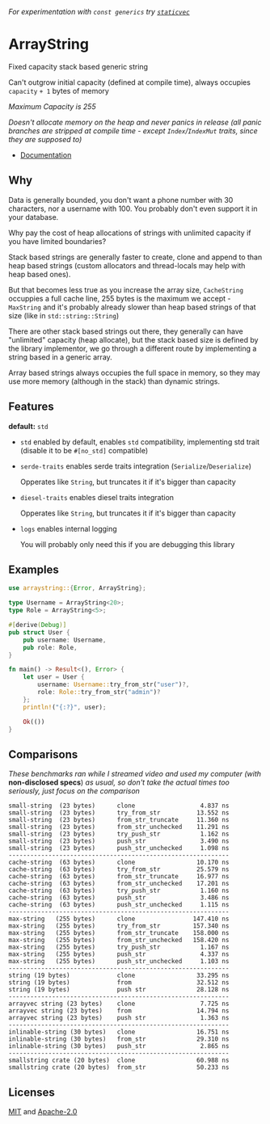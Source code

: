 *For experimentation with `const generics` try [`staticvec`](https://github.com/slightlyoutofphase/staticvec/)*

# ArrayString

Fixed capacity stack based generic string

Can't outgrow initial capacity (defined at compile time), always occupies `capacity` `+ 1` bytes of memory

*Maximum Capacity is 255*

*Doesn't allocate memory on the heap and never panics in release (all panic branches are stripped at compile time - except `Index`/`IndexMut` traits, since they are supposed to)*

* [Documentation](https://docs.rs/arraystring/0.3.0/arraystring)

## Why

Data is generally bounded, you don't want a phone number with 30 characters, nor a username with 100. You probably don't even support it in your database.

Why pay the cost of heap allocations of strings with unlimited capacity if you have limited boundaries?

Stack based strings are generally faster to create, clone and append to than heap based strings (custom allocators and thread-locals may help with heap based ones).

But that becomes less true as you increase the array size, `CacheString` occuppies a full cache line, 255 bytes is the maximum we accept - `MaxString` and it's probably already slower than heap based strings of that size (like in `std::string::String`)

There are other stack based strings out there, they generally can have "unlimited" capacity (heap allocate), but the stack based size is defined by the library implementor, we go through a different route by implementing a string based in a generic array.

Array based strings always occupies the full space in memory, so they may use more memory (although in the stack) than dynamic strings.

## Features

 **default:** `std`

 - `std` enabled by default, enables `std` compatibility, implementing std trait (disable it to be `#[no_std]` compatible)
 - `serde-traits` enables serde traits integration (`Serialize`/`Deserialize`)

     Opperates like `String`, but truncates it if it's bigger than capacity

 - `diesel-traits` enables diesel traits integration

     Opperates like `String`, but truncates it if it's bigger than capacity

 - `logs` enables internal logging

     You will probably only need this if you are debugging this library

 ## Examples

```rust
use arraystring::{Error, ArrayString};

type Username = ArrayString<20>;
type Role = ArrayString<5>;

#[derive(Debug)]
pub struct User {
    pub username: Username,
    pub role: Role,
}

fn main() -> Result<(), Error> {
    let user = User {
        username: Username::try_from_str("user")?,
        role: Role::try_from_str("admin")?
    };
    println!("{:?}", user);

    Ok(())
}
```

 ## Comparisons

*These benchmarks ran while I streamed video and used my computer (with* **non-disclosed specs**) *as usual, so don't take the actual times too seriously, just focus on the comparison*

```my_custom_benchmark
small-string  (23 bytes)      clone                  4.837 ns
small-string  (23 bytes)      try_from_str          13.552 ns
small-string  (23 bytes)      from_str_truncate     11.360 ns
small-string  (23 bytes)      from_str_unchecked    11.291 ns
small-string  (23 bytes)      try_push_str           1.162 ns
small-string  (23 bytes)      push_str               3.490 ns
small-string  (23 bytes)      push_str_unchecked     1.098 ns
-------------------------------------------------------------
cache-string  (63 bytes)      clone                 10.170 ns
cache-string  (63 bytes)      try_from_str          25.579 ns
cache-string  (63 bytes)      from_str_truncate     16.977 ns
cache-string  (63 bytes)      from_str_unchecked    17.201 ns
cache-string  (63 bytes)      try_push_str           1.160 ns
cache-string  (63 bytes)      push_str               3.486 ns
cache-string  (63 bytes)      push_str_unchecked     1.115 ns
-------------------------------------------------------------
max-string   (255 bytes)      clone                147.410 ns
max-string   (255 bytes)      try_from_str         157.340 ns
max-string   (255 bytes)      from_str_truncate    158.000 ns
max-string   (255 bytes)      from_str_unchecked   158.420 ns
max-string   (255 bytes)      try_push_str           1.167 ns
max-string   (255 bytes)      push_str               4.337 ns
max-string   (255 bytes)      push_str_unchecked     1.103 ns
-------------------------------------------------------------
string (19 bytes)             clone                 33.295 ns
string (19 bytes)             from                  32.512 ns
string (19 bytes)             push str              28.128 ns
-------------------------------------------------------------
arrayvec string (23 bytes)    clone                  7.725 ns
arrayvec string (23 bytes)    from                  14.794 ns
arrayvec string (23 bytes)    push str               1.363 ns
-------------------------------------------------------------
inlinable-string (30 bytes)   clone                 16.751 ns
inlinable-string (30 bytes)   from_str              29.310 ns
inlinable-string (30 bytes)   push_str               2.865 ns
-------------------------------------------------------------
smallstring crate (20 bytes)  clone                 60.988 ns
smallstring crate (20 bytes)  from_str              50.233 ns
```

## Licenses

[MIT](master/license/MIT) and [Apache-2.0](master/license/APACHE)
